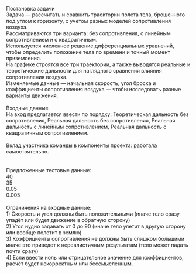 Постановка задачи
<br /> Задача — рассчитать и сравнить траектории полета тела, брошенного под углом к горизонту, с учетом разных моделей сопротивления воздуха. 
<br /> Рассматриваются три варианта: без сопротивления, с линейным сопротивлением и с квадратичным. 
<br /> Используется численное решение дифференциальных уравнений, чтобы определить положение тела по времени и точный момент приземления. 
<br /> На графике строятся все три траектории, а также выводятся реальные и теоретические дальности для наглядного сравнения влияния сопротивления воздуха. 
<br /> Изменяемые данные — начальная скорость, угол броска и коэффициенты сопротивления воздуха — чтобы исследовать разные варианты движения.
<br />
<br /> Входные данные
<br /> На вход предлагается ввести по порядку: Теоретическая дальность без сопротивления, Реальная дальность без сопротивления, Реальная дальность с линейным сопротивлением, Реальная дальность с квадратичным сопротивлением.
<br /> 
<br />  Вклад участника команды в компоненты проекта: работала самостоятельно.
<br /> 
<br />
<br /> Предложенные тестовые данные:
<br /> 40
<br /> 35
<br /> 0.05
<br /> 0.005
<br />
<br /> Ограничения на входные данные:
<br /> 1) Скорость и угол должны быть положительными (иначе тело сразу упадёт или будет движение в обратную сторону)
<br /> 2) Угол нудно задавать от 0 до 90 (иначе тело улетит в другую сторону или вообще полетит в землю)
<br /> 3) Коэффициенты сопротивления не должны быть слишком большими иначе это приведет к нереалистичным результатам (тело может падать почти сразу) 
<br /> 4) Если ввести ноль или отрицательное значение для коэффициентов, расчёт будет некорректным или бессмысленным.
